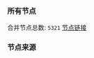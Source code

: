 ### 所有节点
合并节点总数: `5321`
[节点链接](https://github.com/rzhy1/33/raw/master/sub/sub_merge_base64.txt)

### 节点来源
